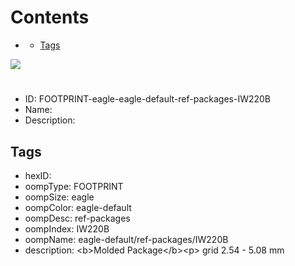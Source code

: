 



Contents
========

* [](#)
	* [Tags](#tags)
  
![][im]
# 

- ID: FOOTPRINT-eagle-eagle-default-ref-packages-IW220B
- Name: 
- Description: 

## Tags

- hexID: 
- oompType: FOOTPRINT
- oompSize: eagle
- oompColor: eagle-default
- oompDesc: ref-packages
- oompIndex: IW220B
- oompName: eagle-default/ref-packages/IW220B
- description: &lt;b&gt;Molded Package&lt;/b&gt;&lt;p&gt;&#xD;
grid 2.54 - 5.08 mm



[im]: image.png

